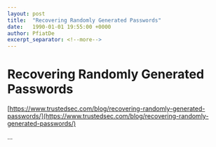 ```yaml
---
layout: post
title:  "Recovering Randomly Generated Passwords"
date:   1990-01-01 19:55:00 +0000
author: PfiatDe
excerpt_separator: <!--more-->
---
```


# Recovering Randomly Generated Passwords

[https://www.trustedsec.com/blog/recovering-randomly-generated-passwords/](https://www.trustedsec.com/blog/recovering-randomly-generated-passwords/)

...
<!--more-->
